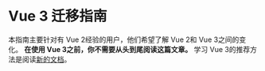 # Vue 3 迁移指南

本指南主要针对有 Vue 2经验的用户，他们希望了解 Vue 2和 Vue 3之间的变化。 **在使用 Vue 3之前，你不需要从头到尾阅读这篇文章。** 学习 Vue 3的推荐方法是阅读[新的文档](https://cn.vuejs.org)。

<!-- TODO -->